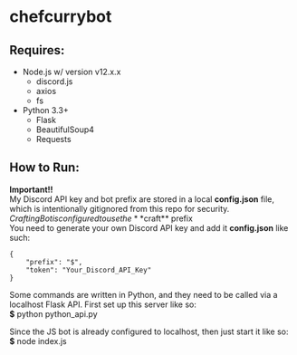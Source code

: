 # chefcurrybot
## Requires: 
  * Node.js w/ version v12.x.x
    * discord.js
    * axios
    * fs
  * Python 3.3+
    * Flask
    * BeautifulSoup4
    * Requests

## How to Run:
  **Important!!**   
  My Discord API key and bot prefix are stored in a local **config.json** file, which is intentionally gitignored from this repo for security.
  $CraftingBot is configured to use the **$craft** prefix  
  You need to generate your own Discord API key and add it **config.json** like such:  
  ```
  {   
      "prefix": "$",  
      "token": "Your_Discord_API_Key"     
  } 
  ```
    
  Some commands are written in Python, and they need to be called via a localhost Flask API. First set up this server like so:   
  **$** python python_api.py
  
  Since the JS bot is already configured to localhost, then just start it like so:  
  **$** node index.js
  
